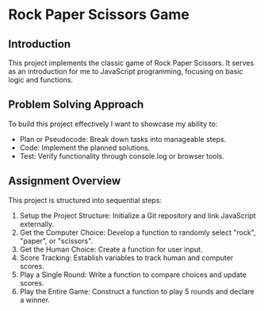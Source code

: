 # Rock Paper Scissors Game
## Introduction
This project implements the classic game of Rock Paper Scissors. It serves as an introduction for me to JavaScript programming, focusing on basic logic and functions.

## Problem Solving Approach
To build this project effectively I want to showcase my ability to:

- Plan or Pseudocode: Break down tasks into manageable steps.
- Code: Implement the planned solutions.
- Test: Verify functionality through console.log or browser tools.

## Assignment Overview
This project is structured into sequential steps:

1. Setup the Project Structure: Initialize a Git repository and link JavaScript externally.
2. Get the Computer Choice: Develop a function to randomly select "rock", "paper", or "scissors".
3. Get the Human Choice: Create a function for user input.
4. Score Tracking: Establish variables to track human and computer scores.
5. Play a Single Round: Write a function to compare choices and update scores.
6. Play the Entire Game: Construct a function to play 5 rounds and declare a winner.
